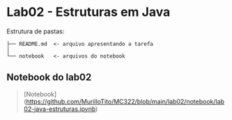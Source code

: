 # Lab02 - Estruturas em Java

Estrutura de pastas:

~~~
├── README.md  <- arquivo apresentando a tarefa
│
└── notebook   <- arquivos do notebook
~~~

## Notebook do lab02

> [Notebook] (https://github.com/MurilloTito/MC322/blob/main/lab02/notebook/lab02-java-estruturas.ipynb)

